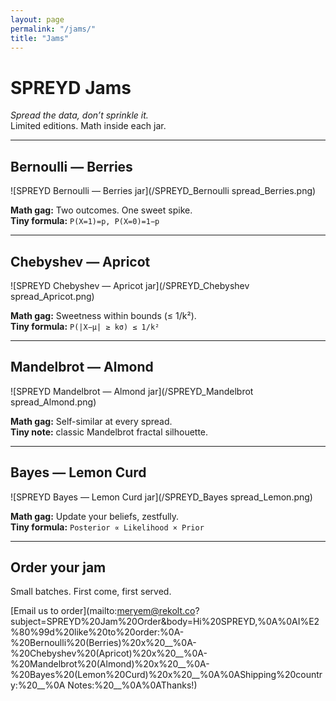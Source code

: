 ```yaml
---
layout: page
permalink: "/jams/"
title: "Jams"
---
```

# SPREYD Jams
*Spread the data, don’t sprinkle it.*  
Limited editions. Math inside each jar.

---

## Bernoulli — Berries
![SPREYD Bernoulli — Berries jar](/SPREYD_Bernoulli spread_Berries.png)

**Math gag:** Two outcomes. One sweet spike.  
**Tiny formula:** `P(X=1)=p, P(X=0)=1−p`

---

## Chebyshev — Apricot
![SPREYD Chebyshev — Apricot jar](/SPREYD_Chebyshev spread_Apricot.png)

**Math gag:** Sweetness within bounds (≤ 1/k²).  
**Tiny formula:** `P(|X−μ| ≥ kσ) ≤ 1/k²`

---

## Mandelbrot — Almond
![SPREYD Mandelbrot — Almond jar](/SPREYD_Mandelbrot spread_Almond.png)

**Math gag:** Self-similar at every spread.  
**Tiny note:** classic Mandelbrot fractal silhouette.

---

## Bayes — Lemon Curd
![SPREYD Bayes — Lemon Curd jar](/SPREYD_Bayes spread_Lemon.png)

**Math gag:** Update your beliefs, zestfully.  
**Tiny formula:** `Posterior ∝ Likelihood × Prior`

---

## Order your jam
Small batches. First come, first served.

[Email us to order](mailto:meryem@rekolt.co?subject=SPREYD%20Jam%20Order&body=Hi%20SPREYD,%0A%0AI%E2%80%99d%20like%20to%20order:%0A-%20Bernoulli%20(Berries)%20x%20__%0A-%20Chebyshev%20(Apricot)%20x%20__%0A-%20Mandelbrot%20(Almond)%20x%20__%0A-%20Bayes%20(Lemon%20Curd)%20x%20__%0A%0AShipping%20country:%20__%0A Notes:%20__%0A%0AThanks!)
